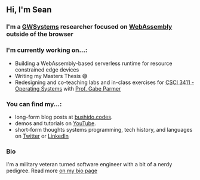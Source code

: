 ## Hi, I'm Sean

### I'm a [GWSystems](https://github.com/gwsystems) researcher focused on [WebAssembly](https://webassembly.org/) outside of the browser

### I'm currently working on...:
- Building a WebAssembly-based serverless runtime for resource constrained edge devices
- Writing my Masters Thesis 😅
- Redesigning and co-teaching labs and in-class exercises for [CSCI 3411 - Operating Systems](https://www2.seas.gwu.edu/~gparmer/classes/2020-08-01-Operating-Systems.html) with [Prof. Gabe Parmer](https://www2.seas.gwu.edu/~gparmer/)

### You can find my...:
- long-form blog posts at [bushido.codes](https://www.bushido.codes/).
- demos and tutorials on [YouTube](https://www.youtube.com/user/spmcbride1201).
- short-form thoughts systems programming, tech history, and languages on [Twitter](https://twitter.com/bushidocodes) or [LinkedIn](https://www.linkedin.com/in/bushidocodes/)

### Bio

I'm a military veteran turned software engineer with a bit of a nerdy pedigree. Read more [on my bio page](https://github.com/bushidocodes/bushidocodes/blob/master/bio.md)
